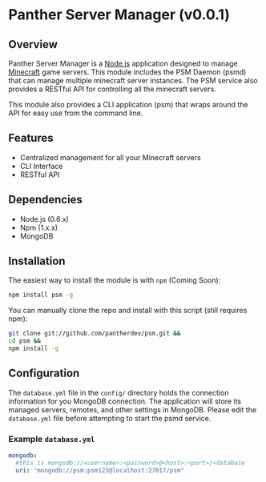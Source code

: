 # Panther Server Manager (v0.0.1)

## Overview

Panther Server Manager is a [Node.js](http://nodejs.org) application designed to manage [Minecraft](http://minecraft.com) game servers. This 
module includes the PSM Daemon (psmd) that can manage multiple minecraft server instances. The PSM service also provides a RESTful API 
for controlling all the minecraft servers.

This module also provides a CLI application (psm) that wraps around the API for easy use from the command line.

## Features

 - Centralized management for all your Minecraft servers
 - CLI Interface
 - RESTful API

## Dependencies

 - Node.js (0.6.x)
 - Npm (1.x.x)
 - MongoDB

## Installation

The easiest way to install the module is with `npm` (Coming Soon):

```bash
npm install psm -g
```

You can manually clone the repo and install with this script (still requires npm):

```bash
git clone git://github.com/pantherdev/psm.git &&
cd psm &&
npm install -g
```

## Configuration

The `database.yml` file in the `config/` directory holds the connection information for you MongoDB connection.
The application will store its managed servers, remotes, and other settings in MongoDB. Please edit
the `database.yml` file before attempting to start the psmd service.

### Example `database.yml`

```yaml
mongodb:
  #this is mongodb://<username>:<password>@<host>:<port>/<database
  uri: "mongodb://psm:psm123@localhost:27017/psm"
```